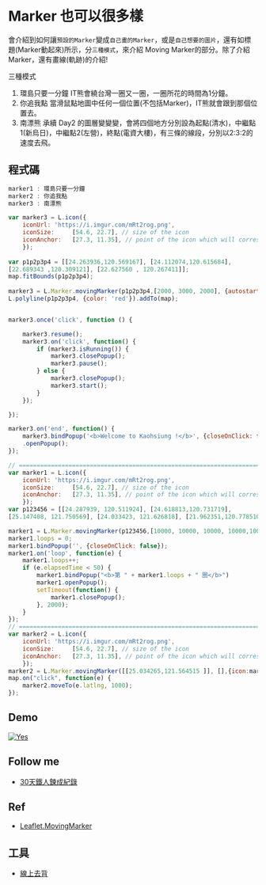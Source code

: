 # Marker 也可以很多樣

會介紹到如何讓`預設的Marker`變成`自己畫的Marker`，或是`自己想要的圖片`，還有如標題(Marker動起來)所示，分`三種模式`，來介紹 Moving Marker的部分。除了介紹 Marker，還有畫線(軌跡)的介紹!

三種模式
1. 環島只要一分鐘
IT熊會繞台灣一圈又一圈，一圈所花的時間為1分鐘。
2. 你追我點
當滑鼠點地圖中任何一個位置(不包括Marker)，IT熊就會跟到那個位置去。
3. 南漂熊
承續 Day2 的圖層變變變，會將四個地方分別設為起點(清水)，中繼點1(新烏日)，中繼點2(左營)，終點(電資大樓)，有三條的線段，分別以2:3:2的速度去飛。

## 程式碼
```javascript
marker1 : 環島只要一分鐘
marker2 : 你追我點
marker3 : 南漂熊
```
```javascript
var marker3 = L.icon({
    iconUrl: 'https://i.imgur.com/mRt2rog.png',
    iconSize:     [54.6, 22.7], // size of the icon
    iconAnchor:   [27.3, 11.35], // point of the icon which will correspond to marker's location
    });
    
var p1p2p3p4 = [[24.263936,120.569167], [24.112074,120.615684],
[22.689343 ,120.309121], [22.627560 , 120.267411]];
map.fitBounds(p1p2p3p4);
        
marker3 = L.Marker.movingMarker(p1p2p3p4,[2000, 3000, 2000], {autostart: true,icon: marker3}).addTo(map);
L.polyline(p1p2p3p4, {color: 'red'}).addTo(map);


marker3.once('click', function () {

    marker3.resume();
    marker3.on('click', function() {
        if (marker3.isRunning()) {
            marker3.closePopup();
            marker3.pause();
        } else {
            marker3.closePopup();
            marker3.start();
        }
    });

});

marker3.on('end', function() {
    marker3.bindPopup('<b>Welcome to Kaohsiung !</b>', {closeOnClick: false})
    .openPopup();
});

// ==================================================================================================================================
var marker1 = L.icon({
    iconUrl: 'https://i.imgur.com/mRt2rog.png',
    iconSize:     [54.6, 22.7], // size of the icon
    iconAnchor:   [27.3, 11.35], // point of the icon which will correspond to marker's location
    });
var p123456 = [[24.287939, 120.511924], [24.618813,120.731719],
[25.147408, 121.750569], [24.033423, 121.626818], [21.962351,120.778510],[22.621061,120.256785],[24.287939, 120.511924]];

marker1 = L.Marker.movingMarker(p123456,[10000, 10000, 10000, 10000,10000,10000], {autostart: true, loop: true,icon: marker1}).addTo(map);
marker1.loops = 0;
marker1.bindPopup('', {closeOnClick: false});
marker1.on('loop', function(e) {
    marker1.loops++;
    if (e.elapsedTime < 50) {
        marker1.bindPopup("<b>第 " + marker1.loops + " 圈</b>")
        marker1.openPopup();
        setTimeout(function() {
            marker1.closePopup();
        }, 2000);
    }
});
// ===================================================================================================================================
var marker2 = L.icon({
    iconUrl: 'https://i.imgur.com/mRt2rog.png',
    iconSize:     [54.6, 22.7], // size of the icon
    iconAnchor:   [27.3, 11.35], // point of the icon which will correspond to marker's location
    });
marker2 = L.Marker.movingMarker([[25.034265,121.564515 ]], [],{icon:marker2}).addTo(map);
map.on("click", function(e) {
    marker2.moveTo(e.latlng, 1000);
});
```
## Demo
[![Yes](https://img.youtube.com/vi/qHQukj0IF-4/0.jpg)](https://www.youtube.com/watch?v=qHQukj0IF-4)
## Follow me
* [30天鐵人鍊成紀錄](https://github.com/goish135/IT_ironman/tree/master/Day4)
## Ref
* [Leaflet.MovingMarker](https://github.com/ewoken/Leaflet.MovingMarker)
## 工具
* [線上去背](https://www.remove.bg/)
